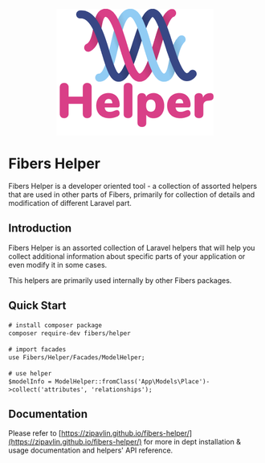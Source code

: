 <p align="center">
<img src='https://github.com/zipavlin/fibers-helper/blob/master/docs/.vuepress/public/fibers-helper-logo.png?raw=true' style='display:block;margin-left:auto;margin-right:auto;'>
</p>

# Fibers Helper

Fibers Helper is a developer oriented tool - a collection of assorted helpers that are used in other parts of Fibers, primarily for collection of details and modification of different Laravel part.

## Introduction

Fibers Helper is an assorted collection of Laravel helpers that will help you collect additional information about specific parts of your application or even modify it in some cases.  

This helpers are primarily used internally by other Fibers packages. 

## Quick Start
```
# install composer package
composer require-dev fibers/helper

# import facades
use Fibers/Helper/Facades/ModelHelper;

# use helper
$modelInfo = ModelHelper::fromClass('App\Models\Place')->collect('attributes', 'relationships');
```

## Documentation
Please refer to [https://zipavlin.github.io/fibers-helper/](https://zipavlin.github.io/fibers-helper/) for more in dept installation & usage documentation and helpers' API reference.
